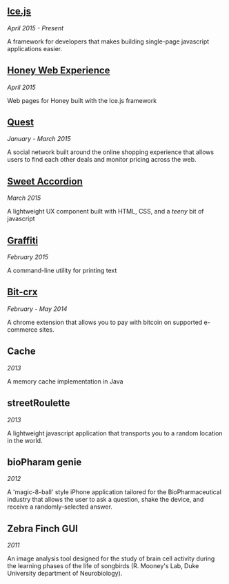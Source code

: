 ## [Ice.js](/projects/ice-js)

*April 2015 - Present*

A framework for developers that makes building single-page javascript applications easier.

## [Honey Web Experience](/)

*April 2015*

Web pages for Honey built with the Ice.js framework


## [Quest](/)

*January - March 2015*

A social network built around the online shopping experience that allows users to find each other deals and monitor pricing across the web.


## [Sweet Accordion](/projects/sweet-accordion)

*March 2015*

A lightweight UX component built with HTML, CSS, and a *teeny* bit of javascript


## [Graffiti](/projects/sweet-accordion)

*February 2015*

A command-line utility for printing text


## [Bit-crx](/projects/bit-crx)

*February - May 2014*

A chrome extension that allows you to pay with bitcoin on supported e-commerce sites.


## Cache

*2013*

A memory cache implementation in Java


## streetRoulette

*2013*

A lightweight javascript application that transports you to a random location in the world. 


## bioPharam genie

*2012*

A 'magic-8-ball' style iPhone application tailored for the BioPharmaceutical industry that allows the user to ask a question, shake the device, and receive a randomly-selected answer.


## Zebra Finch GUI

*2011*

An image analysis tool designed for the study of brain cell activity during the learning phases of the life of songbirds (R. Mooney's Lab, Duke University department of Neurobiology).